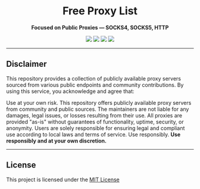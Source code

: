 <h1 align="center">Free Proxy List</h1>

<p align="center"><strong>Focused on Public Proxies — SOCKS4, SOCKS5, HTTP</strong></p>

<p align="center">
 <img src="https://img.shields.io/badge/license-MIT-green" />
 <img src="https://img.shields.io/badge/status-Active-blue" />
 <img src="https://img.shields.io/badge/formats-JSON%20%7C%20CSV%20%7C%20TXT-lightgrey" />
 <img src="https://img.shields.io/badge/powered%20by-proxystash.com-black" />
</p>

___

##  Disclaimer

This repository provides a collection of publicly available proxy servers sourced from various public endpoints and community contributions. By using this service, you acknowledge and agree that:

Use at your own risk. This repository offers publicly available proxy servers from community and public sources. The maintainers are not liable for any damages, legal issues, or losses resulting from their use. All proxies are provided "as-is" without guarantees of functionality, uptime, security, or anonymity. Users are solely responsible for ensuring legal and compliant use according to local laws and terms of service. Use responsibly.
**Use responsibly and at your own discretion.**

___

## License

This project is licensed under the [MIT License](https://github.com/GoekhanDev/free-proxy-list/blob/main/LICENSE)
